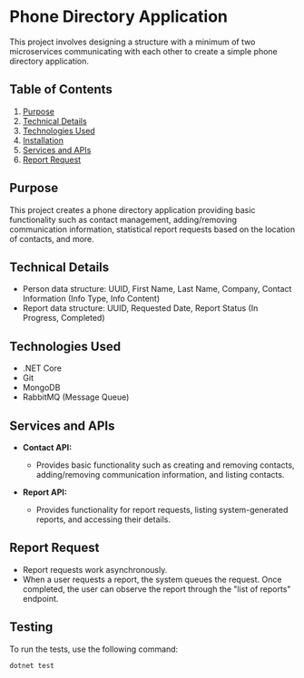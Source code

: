 # Phone Directory Application

This project involves designing a structure with a minimum of two microservices communicating with each other to create a simple phone directory application.

## Table of Contents
1. [Purpose](#purpose)
2. [Technical Details](#technical-details)
3. [Technologies Used](#technologies-used)
4. [Installation](#installation)
5. [Services and APIs](#services-and-apis)
6. [Report Request](#report-request)

## Purpose

This project creates a phone directory application providing basic functionality such as contact management, adding/removing communication information, statistical report requests based on the location of contacts, and more.

## Technical Details

- Person data structure: UUID, First Name, Last Name, Company, Contact Information (Info Type, Info Content)
- Report data structure: UUID, Requested Date, Report Status (In Progress, Completed)

## Technologies Used

- .NET Core
- Git
- MongoDB
- RabbitMQ (Message Queue)


## Services and APIs

- **Contact API:**
  - Provides basic functionality such as creating and removing contacts, adding/removing communication information, and listing contacts.

- **Report API:**
  - Provides functionality for report requests, listing system-generated reports, and accessing their details.

## Report Request

- Report requests work asynchronously.
- When a user requests a report, the system queues the request. Once completed, the user can observe the report through the "list of reports" endpoint.

## Testing

To run the tests, use the following command:

```bash
dotnet test
